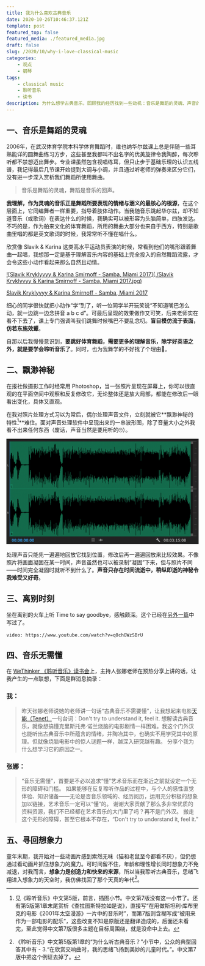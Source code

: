 ```yaml
---
title: 我为什么喜欢古典音乐
date: 2020-10-26T10:46:37.121Z
template: post
featured_top: false
featured_media: ./featured_media.jpg
draft: false
slug: /2020/10/why-i-love-classical-music
categories: 
    - 观点
    - 钢琴
tags:
    - classical music
    - 聆听音乐
    - 读书
description: 为什么想学古典音乐，回顾我的经历找到一些动机：音乐是舞蹈的灵魂、声音的飘渺神秘、离别时刻的感触、寻回想象力等原因，都在引领我走近它。
---
```


<!-- endExcerpt -->

## 一、音乐是舞蹈的灵魂

2006年，在武汉体育学院本科学体育舞蹈时，维也纳华尔兹课上总是伴随一些耳熟能详的圆舞曲练习方步，这些甚至我都叫不出名字的优美旋律令我陶醉，每次聆听都不禁想迈出舞步。专业课虽然包含视唱练耳，但只止步于基础乐理的认识五线谱，我记得最后几节课开始提到大调与小调，并且通过听老师的弹奏来区分它们，没有进一步深入赏析我们舞蹈所使用舞曲。

> 音乐是舞蹈的灵魂，舞蹈是音乐的回声。

**我理解，作为灵魂的音乐正是舞蹈所要表现的情绪与涵义的最核心的根源**，在这个层面上，它同编舞者一样重要，指导着肢体动作。当我随音乐跳起华尔兹，却不知道音乐（或歌词）在表达什么的时候，我确实可以被形容为头脑简单，四肢发达。不巧的是，作为舶来文化的体育舞蹈，所用的舞曲大部分也来自于西方，特别是歌曲里唱的都是英文歌词的时候，我常常听不懂在唱什么。

欣赏像 Slavik & Karina 这类高水平运动员表演的时候，常看到他们的嘴形跟着舞曲一起唱，我想那一定是基于理解音乐内容的基础上完全投入的自然舞蹈流露，才会令这些小动作看起来那么自然且动情。

[![Slavik Kryklyvyy & Karina Smirnoff - Samba, Miami 2017](./Slavik Kryklyvyy & Karina Smirnoff - Samba, Miami 2017.jpg)](https://www.youtube.com/watch?v=F9FMjkflII4)

[Slavik Kryklyvyy & Karina Smirnoff - Samba, Miami 2017](https://www.youtube.com/watch?v=F9FMjkflII4)

细心的同学很快就把小动作“学”到了，听一位同学半开玩笑说“不知道嘴巴怎么动，就一边跳一边念拼音 a b c d”。可最后呈现的效果做作又可笑，后来老师实在看不下去了，课上专门强调叫我们跳舞时候嘴巴不要乱念叨。**盲目模仿流于表面，仿若东施效颦**。

自那以后我慢慢意识到，**要跳好体育舞蹈，需要更多的理解音乐，除学好英语之外，就是要学会聆听音乐了**。同时，也为我舞学的不好找了个理由🤣。

## 二、飘渺神秘

在报社做摄影工作时经常用 Photoshop，当一张照片呈现在屏幕上，你可以很直观的在平面空间中观察和反复修改它，无论整体还是放大局部，都能在修改后一眼看出变化，具体又直观。

在我对照片处理方式习以为常后，偶尔处理声音文件，立刻就被它**飘渺神秘的特性[^1]**难住。面对声音处理软件中呈现出来的一串波形图，除了音量大小之外我看不出来任何东西（废话，声音当然是要用听的🙄）。

![waveform-in-premiere](./waveform-in-premiere.png)

处理声音只能先一遍遍地回放它找到位置，修改后再一遍遍回放来比较效果。不像照片将画面凝固在某一时间，声音虽然也可以被录制“凝固”下来，但与照片不同——时间完全凝固时就听不到什么了。**声音只存在时间流逝中，稍纵即逝的神秘令我难受又好奇**。

## 三、离别时刻

坐在离别的火车上听 Time to say goodbye，感触颇深。这个已经在[另外一篇](/2019/09/piano-solo-time-to-say-goodbye)中写过了。

`video: https://www.youtube.com/watch?v=q0chGWzSBrU`

## 四、音乐无需懂

在 [WeThinker 《聆听音乐》读书会](https://mp.weixin.qq.com/s?src=11&timestamp=1603938565&ver=2673&signature=7G2p26EnAb-iVzZVvB3pleQm8a0NTbndQT83sPZRQCzPy0VqCC*xSWHPgkhy12eQUtqEkaytcQN18LqNXSbN8CfVPL**edE4JW9f29lqwlOJpYif2f9KVGagdUqTFm0g)上，主持人张娜老师在预热分享上讲的话，让我产生的一点联想，下面是群消息摘录：

### 我：

> 昨天张娜老师说她的老师讲一句话“古典音乐不需要懂”，让我想起来电影[天能（Tenet）](https://www.imdb.com/title/tt6723592/)一句台词：Don't try to understand it, feel it.
> 想解读古典音乐，就像想搞懂克里斯托弗·诺兰烧脑的电影剧情一样困难。我这个门外汉也能听出古典音乐中所蕴含的情绪，并陶冶其中，也确实不用学究其中的原理。但就像烧脑电影中的惊人谜题一样，越深入研究越有趣。
> 分享个我为什么想学习它的原因之一。

### 张娜：

> “音乐无需懂”，首要是不必以追求“懂”艺术音乐而在渐近之前就设定一个无形的障碍和门槛。
> 如果能够在反复聆听作品的过程中，与个人的感性直觉体验、知识储备——无论是否音乐领域的、经历阅历，运用充分积极的想象加以链接，艺术音乐一定可以“懂”的。
> 谢谢大家贡献了那么多非常优质的资料资源，我们不已经都在艺术音乐的大门里了吗？再不是门外汉。
> 搬走这个无形的障碍，甚至它根本不存在，“Don't try to understand it, feel it.”

## 五、寻回想象力

童年末期，我开始对一些动画片感到索然无味（猫和老鼠至今都看不厌），但仍想通过看动画片抓住想象力的魔力。可时间留不住，年龄和理性增长同时想象力不免减退，对我而言，**想象力是创造力和快来的来源**，所以当我聆听古典音乐，思绪飞翔进入想象力的天空时，我仿佛找回了那个天真的年代[^2]。

[^1]: 见《聆听音乐》中文第5版，前言，插图小节。中文第7版没有这一小节了。还有第5版第1章末尾赏析《查拉图斯特拉如是说》，直接写“在用做斯坦利·库布里克的电影《2001年太空漫游》一片中的音乐时”，而第7版则含糊写成“被用来作为一部电影的配乐”，这些改变不知是原版还是翻译造成的，后面还未看完，至此觉得中文第7版很多主题在目标周围绕，就是没命中上去。

[^2]: 《聆听音乐》中文第5版第1章的“为什么听古典音乐？”小节中，公众的典型回答其中有 - 3.“在欣赏交响曲时，我的思绪飞扬到美妙的儿童时代。”。中文第7版中把这个例证去掉了。
